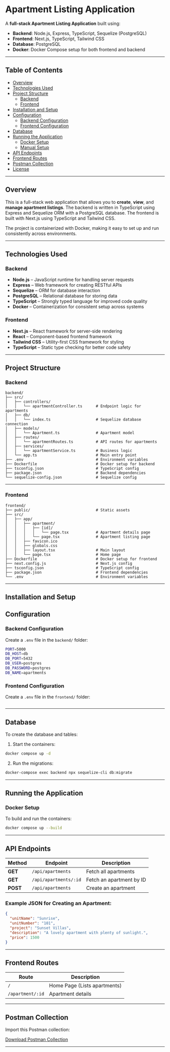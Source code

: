 
# Apartment Listing Application

A **full-stack Apartment Listing Application** built using:

- **Backend**: Node.js, Express, TypeScript, Sequelize (PostgreSQL)
- **Frontend**: Next.js, TypeScript, Tailwind CSS
- **Database**: PostgreSQL
- **Docker**: Docker Compose setup for both frontend and backend

---

## Table of Contents

- [Overview](#overview)
- [Technologies Used](#technologies-used)
- [Project Structure](#project-structure)
  - [Backend](#backend)
  - [Frontend](#frontend)
- [Installation and Setup](#installation-and-setup)
- [Configuration](#configuration)
  - [Backend Configuration](#backend-configuration)
  - [Frontend Configuration](#frontend-configuration)
- [Database](#database)
- [Running the Application](#running-the-application)
  - [Docker Setup](#docker-setup)
  - [Manual Setup](#manual-setup)
- [API Endpoints](#api-endpoints)
- [Frontend Routes](#frontend-routes)
- [Postman Collection](#postman-collection)
- [License](#license)

---

## Overview

This is a full-stack web application that allows you to **create**, **view**, and **manage apartment listings**. The backend is written in TypeScript using Express and Sequelize ORM with a PostgreSQL database. The frontend is built with Next.js using TypeScript and Tailwind CSS.

The project is containerized with Docker, making it easy to set up and run consistently across environments.

---

## Technologies Used

### Backend
- **Node.js** – JavaScript runtime for handling server requests  
- **Express** – Web framework for creating RESTful APIs  
- **Sequelize** – ORM for database interaction  
- **PostgreSQL** – Relational database for storing data  
- **TypeScript** – Strongly typed language for improved code quality  
- **Docker** – Containerization for consistent setup across systems  

### Frontend
- **Next.js** – React framework for server-side rendering  
- **React** – Component-based frontend framework  
- **Tailwind CSS** – Utility-first CSS framework for styling  
- **TypeScript** – Static type checking for better code safety  

---

## Project Structure

### Backend
```plaintext
backend/
├── src/
│   ├── controllers/
│   │   └── apartmentController.ts      # Endpoint logic for apartments
│   ├── db/
│   │   └── index.ts                    # Sequelize database connection
│   ├── models/
│   │   └── Apartment.ts                # Apartment model
│   ├── routes/
│   │   └── apartmentRoutes.ts          # API routes for apartments
│   ├── services/
│   │   └── apartmentService.ts         # Business logic
│   └── app.ts                          # Main entry point
├── .env                                # Environment variables
├── Dockerfile                          # Docker setup for backend
├── tsconfig.json                       # TypeScript config
├── package.json                        # Backend dependencies
└── sequelize-config.json               # Sequelize config
```

---

### Frontend
```plaintext
frontend/
├── public/                             # Static assets
├── src/
│   ├── app/
│   │   ├── apartment/
│   │   │   ├── [id]/
│   │   │   │   └── page.tsx            # Apartment details page
│   │   │   └── page.tsx                # Apartment listing page
│   │   ├── favicon.ico
│   │   ├── globals.css
│   │   ├── layout.tsx                  # Main layout
│   │   └── page.tsx                    # Home page
├── Dockerfile                          # Docker setup for frontend
├── next.config.js                      # Next.js config
├── tsconfig.json                       # TypeScript config
├── package.json                        # Frontend dependencies
└── .env                                # Environment variables
```

---

## Installation and Setup


## Configuration

### Backend Configuration
Create a `.env` file in the `backend/` folder:
```bash
PORT=5000
DB_HOST=db
DB_PORT=5432
DB_USER=postgres
DB_PASSWORD=postgres
DB_NAME=apartments
```

### Frontend Configuration
Create a `.env` file in the `frontend/` folder:
```bash
```

---

## Database

To create the database and tables:
1. Start the containers:
```bash
docker compose up -d
```

2. Run the migrations:
```bash
docker-compose exec backend npx sequelize-cli db:migrate
```

---

## Running the Application

### Docker Setup
To build and run the containers:
```bash
docker compose up --build
```




---

## API Endpoints

| Method | Endpoint | Description |
|--------|----------|-------------|
| **GET** | `/api/apartments` | Fetch all apartments |
| **GET** | `/api/apartments/:id` | Fetch an apartment by ID |
| **POST** | `/api/apartments` | Create an apartment |

### Example JSON for Creating an Apartment:
```json
{
  "unitName": "Sunrise",
  "unitNumber": "101",
  "project": "Sunset Villas",
  "description": "A lovely apartment with plenty of sunlight.",
  "price": 1500
}
```

---

## Frontend Routes

| Route | Description |
|-------|-------------|
| `/` | Home Page (Lists apartments) |
| `/apartment/:id` | Apartment details |

---

## Postman Collection

Import this Postman collection:

[Download Postman Collection](./postman_collection.json)

---



